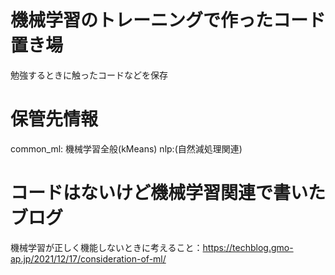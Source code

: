 # 機械学習のトレーニングで作ったコード置き場

勉強するときに触ったコードなどを保存

# 保管先情報
common_ml: 機械学習全般(kMeans)
nlp:(自然減処理関連)

# コードはないけど機械学習関連で書いたブログ
機械学習が正しく機能しないときに考えること：https://techblog.gmo-ap.jp/2021/12/17/consideration-of-ml/
